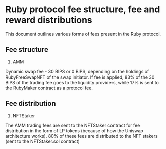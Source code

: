 # Ruby protocol fee structure, fee and reward distributions

This document outlines various forms of fees present in the Ruby protocol.

## Fee structure
1. AMM

Dynamic swap fee - 30 BIPS or 0 BIPS, depending on the holdings of RubyFreeSwapNFT of the swap initiator. 
If fee is applied, 83% of the 30 BIPS  of the trading fee goes to the liquidity providers, while 17% is sent to the RubyMaker contract as a protocol fee. 

## Fee distribution
1. NFTStaker

The AMM trading fees are sent to the NFTStaker contract for fee distribution in the form of LP tokens (because of how the Uniswap architecture works). 
80% of these fees are distributed to the NFT stakers (sent to the NFTStaker.sol contract)

